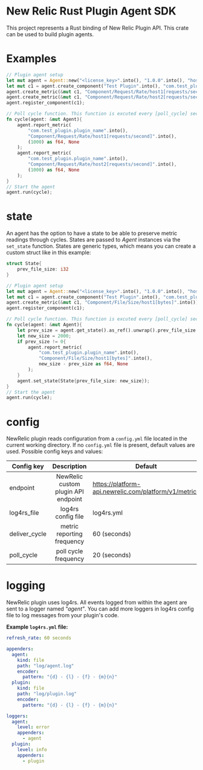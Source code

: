 # New Relic Rust Plugin Agent SDK

This project represents a Rust binding of New Relic Plugin API. This crate can be used to build plugin agents.

# Examples
```rust
// Plugin agent setup
let mut agent = Agent::new("<license_key>".into(), "1.0.0".into(), "host".into(), 1234);
let mut c1 = agent.create_component("Test Plugin".into(), "com.test_plugin.plugin_name".into());
agent.create_metric(&mut c1, "Component/Request/Rate/host1[requests/second]".into());
agent.create_metric(&mut c1, "Component/Request/Rate/host2[requests/second]".into());
agent.register_component(c1);

// Poll cycle function. This function is excuted every [poll_cycle] seconds.
fn cycle(agent: &mut Agent){
    agent.report_metric(
        "com.test_plugin.plugin_name".into(),
        "Component/Request/Rate/host1[requests/second]".into(), 
        (1000) as f64, None
    );
    agent.report_metric(
        "com.test_plugin.plugin_name".into(),
        "Component/Request/Rate/host2[requests/second]".into(), 
        (1000) as f64, None
    );
}
// Start the agent
agent.run(cycle);
```

# state
An agent has the option to have a state to be able to preserve metric readings through cycles. States are passed to *Agent* instances via the ```set_state``` function. States are generic types, which means you can create a custom struct like in this example:

```rust
struct State{
    prev_file_size: i32
}

// Plugin agent setup
let mut agent = Agent::new("<license_key>".into(), "1.0.0".into(), "host".into(), 1234);
let mut c1 = agent.create_component("Test Plugin".into(), "com.test_plugin.plugin_name".into());
agent.create_metric(&mut c1, "Component/File/Size/host1[bytes]".into());
agent.register_component(c1);

// Poll cycle function. This function is excuted every [poll_cycle] seconds.
fn cycle(agent: &mut Agent){
    let prev_size = agent.get_state().as_ref().unwrap().prev_file_size.clone();
    let new_size = 2000;
    if prev_size != 0{
        agent.report_metric(
            "com.test_plugin.plugin_name".into(),
            "Component/File/Size/host1[bytes]".into(), 
            new_size - prev_size as f64, None
        );  
    }
    agent.set_state(State{prev_file_size: new_size});
}
// Start the agent
agent.run(cycle);
```

# config

NewRelic plugin reads configuration from a ```config.yml``` file located in the current working directory. If no ```config.yml``` file is present, default values are used. Possible config keys and values:

| Config key | Description | Default |
| ------------- |:-------------:| ----- |
| endpoint | NewRelic custom plugin API endpoint| https://platform-api.newrelic.com/platform/v1/metrics |
| log4rs_file | log4rs config file | log4rs.yml |
| deliver_cycle | metric reporting frequency | 60 (seconds) |
| poll_cycle | poll cycle frequency | 20 (seconds) |

# logging

NewRelic plugin uses log4rs. All events logged from within the agent are sent to a logger named *"agent"*. You can add more loggers in log4rs config file to log messages from your plugin's code.

**Example ```log4rs.yml``` file:**

```yml
refresh_rate: 60 seconds

appenders:
  agent:
    kind: file
    path: "log/agent.log"
    encoder:
      pattern: "{d} - {l} - {f} - {m}{n}"
  plugin:
    kind: file
    path: "log/plugin.log"
    encoder:
      pattern: "{d} - {l} - {f} - {m}{n}"

loggers:
  agent:
    level: error
    appenders:
      - agent
  plugin:
    level: info
    appenders:
      - plugin
```
